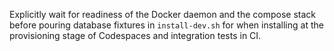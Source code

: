 Explicitly wait for readiness of the Docker daemon and the compose stack before pouring database fixtures in `install-dev.sh` for when installing at the provisioning stage of Codespaces and integration tests in CI.
